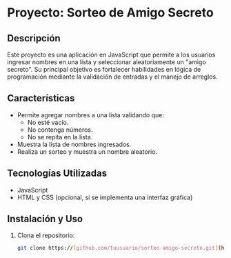 # Proyecto: Sorteo de Amigo Secreto

## Descripción
Este proyecto es una aplicación en JavaScript que permite a los usuarios ingresar nombres en una lista y seleccionar aleatoriamente un "amigo secreto". Su principal objetivo es fortalecer habilidades en lógica de programación mediante la validación de entradas y el manejo de arreglos.

## Características
- Permite agregar nombres a una lista validando que:
  - No esté vacío.
  - No contenga números.
  - No se repita en la lista.
- Muestra la lista de nombres ingresados.
- Realiza un sorteo y muestra un nombre aleatorio.

## Tecnologías Utilizadas
- JavaScript
- HTML y CSS (opcional, si se implementa una interfaz gráfica)

## Instalación y Uso
1. Clona el repositorio:
   ```sh
   git clone https://[github.com/tuusuario/sorteo-amigo-secreto.git](https://github.com/AndGz912/ChallengeAlura)
